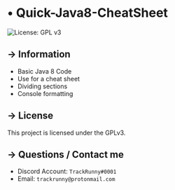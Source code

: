 <!-- MAIN TITLE -->
# • Quick-Java8-CheatSheet

<!-- BADGES -->
![License: GPL v3](https://img.shields.io/badge/License-GPLv3-blue.svg?style=flat-square)

<!-- KEY INFORMATION HEADER -->
## → Information

* Basic Java 8 Code
* Use for a cheat sheet
* Dividing sections
* Console formatting

<!-- LICENSE INFO -->
## → License

This project is licensed under the GPLv3.

<!-- END OF README -->
## → Questions / Contact me

* Discord Account: `TrackRunny#0001`
* Email: `trackrunny@protonmail.com`